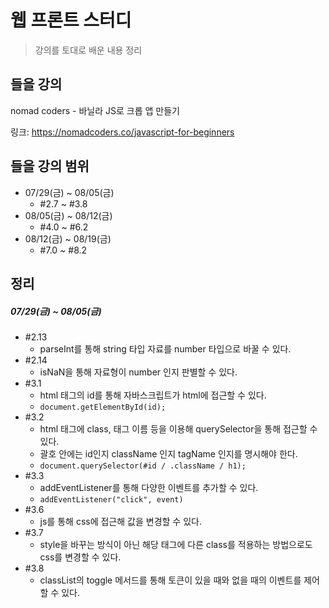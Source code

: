 # 웹 프론트 스터디
> 강의를 토대로 배운 내용 정리

## 들을 강의

nomad coders - 바닐라 JS로 크롭 앱 만들기

링크: https://nomadcoders.co/javascript-for-beginners

## 들을 강의 범위

* 07/29(금) ~ 08/05(금)
    * #2.7 ~ #3.8
* 08/05(금) ~ 08/12(금)
    * #4.0 ~ #6.2
* 08/12(금) ~ 08/19(금)
    * #7.0 ~ #8.2

## 정리

##### 07/29(금) ~ 08/05(금)

* #2.13
    * parseInt를 통해 string 타입 자료를 number 타입으로 바꿀 수 있다.
* #2.14
    * isNaN을 통해 자료형이 number 인지 판별할 수 있다.
* #3.1
    * html 태그의 id를 통해 자바스크립트가 html에 접근할 수 있다.
    * `document.getElementById(id);`
* #3.2
    * html 태그에 class, 태그 이름 등을 이용해 querySelector을 통해 접근할 수 있다.
    * 괄호 안에는 id인지 className 인지 tagName 인지를 명시해야 한다.
    * `document.querySelector(#id / .className / h1);`
* #3.3
    * addEventListener를 통해 다양한 이벤트를 추가할 수 있다.
    * `addEventListener("click", event)`
* #3.6
    * js를 통해 css에 접근해 값을 변경할 수 있다.
* #3.7
    * style을 바꾸는 방식이 아닌 해당 태그에 다른 class를 적용하는 방법으로도 css를 변경할 수 있다. 
* #3.8
    * classList의 toggle 메서드를 통해 토큰이 있을 때와 없을 때의 이벤트를 제어할 수 있다.
